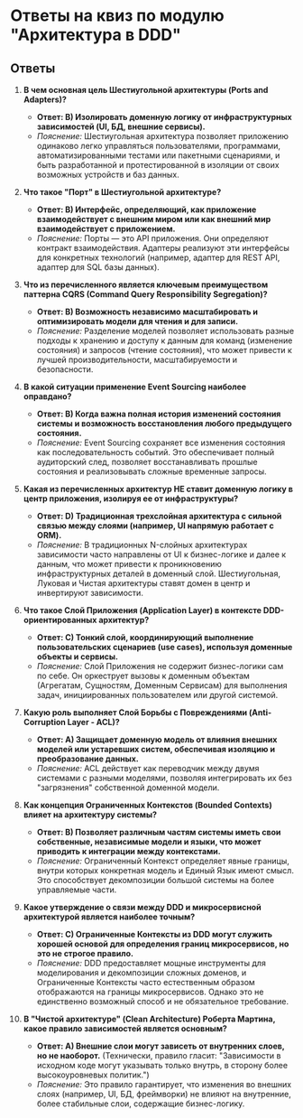 # Ответы на квиз по модулю "Архитектура в DDD"

## Ответы

1.  **В чем основная цель Шестиугольной архитектуры (Ports and Adapters)?**
    *   **Ответ: B) Изолировать доменную логику от инфраструктурных зависимостей (UI, БД, внешние сервисы).**
    *   *Пояснение:* Шестиугольная архитектура позволяет приложению одинаково легко управляться пользователями, программами, автоматизированными тестами или пакетными сценариями, и быть разработанной и протестированной в изоляции от своих возможных устройств и баз данных.

2.  **Что такое "Порт" в Шестиугольной архитектуре?**
    *   **Ответ: B) Интерфейс, определяющий, как приложение взаимодействует с внешним миром или как внешний мир взаимодействует с приложением.**
    *   *Пояснение:* Порты — это API приложения. Они определяют контракт взаимодействия. Адаптеры реализуют эти интерфейсы для конкретных технологий (например, адаптер для REST API, адаптер для SQL базы данных).

3.  **Что из перечисленного является ключевым преимуществом паттерна CQRS (Command Query Responsibility Segregation)?**
    *   **Ответ: B) Возможность независимо масштабировать и оптимизировать модели для чтения и для записи.**
    *   *Пояснение:* Разделение моделей позволяет использовать разные подходы к хранению и доступу к данным для команд (изменение состояния) и запросов (чтение состояния), что может привести к лучшей производительности, масштабируемости и безопасности.

4.  **В какой ситуации применение Event Sourcing наиболее оправдано?**
    *   **Ответ: B) Когда важна полная история изменений состояния системы и возможность восстановления любого предыдущего состояния.**
    *   *Пояснение:* Event Sourcing сохраняет все изменения состояния как последовательность событий. Это обеспечивает полный аудиторский след, позволяет восстанавливать прошлые состояния и реализовывать сложные временные запросы.

5.  **Какая из перечисленных архитектур НЕ ставит доменную логику в центр приложения, изолируя ее от инфраструктуры?**
    *   **Ответ: D) Традиционная трехслойная архитектура с сильной связью между слоями (например, UI напрямую работает с ORM).**
    *   *Пояснение:* В традиционных N-слойных архитектурах зависимости часто направлены от UI к бизнес-логике и далее к данным, что может привести к проникновению инфраструктурных деталей в доменный слой. Шестиугольная, Луковая и Чистая архитектуры ставят домен в центр и инвертируют зависимости.

6.  **Что такое Слой Приложения (Application Layer) в контексте DDD-ориентированных архитектур?**
    *   **Ответ: C) Тонкий слой, координирующий выполнение пользовательских сценариев (use cases), используя доменные объекты и сервисы.**
    *   *Пояснение:* Слой Приложения не содержит бизнес-логики сам по себе. Он оркеструет вызовы к доменным объектам (Агрегатам, Сущностям, Доменным Сервисам) для выполнения задач, инициированных пользователем или другой системой.

7.  **Какую роль выполняет Слой Борьбы с Повреждениями (Anti-Corruption Layer - ACL)?**
    *   **Ответ: A) Защищает доменную модель от влияния внешних моделей или устаревших систем, обеспечивая изоляцию и преобразование данных.**
    *   *Пояснение:* ACL действует как переводчик между двумя системами с разными моделями, позволяя интегрировать их без "загрязнения" собственной доменной модели.

8.  **Как концепция Ограниченных Контекстов (Bounded Contexts) влияет на архитектуру системы?**
    *   **Ответ: B) Позволяет различным частям системы иметь свои собственные, независимые модели и языки, что может приводить к интеграции между контекстами.**
    *   *Пояснение:* Ограниченный Контекст определяет явные границы, внутри которых конкретная модель и Единый Язык имеют смысл. Это способствует декомпозиции большой системы на более управляемые части.

9.  **Какое утверждение о связи между DDD и микросервисной архитектурой является наиболее точным?**
    *   **Ответ: C) Ограниченные Контексты из DDD могут служить хорошей основой для определения границ микросервисов, но это не строгое правило.**
    *   *Пояснение:* DDD предоставляет мощные инструменты для моделирования и декомпозиции сложных доменов, и Ограниченные Контексты часто естественным образом отображаются на границы микросервисов. Однако это не единственно возможный способ и не обязательное требование.

10. **В "Чистой архитектуре" (Clean Architecture) Роберта Мартина, какое правило зависимостей является основным?**
    *   **Ответ: A) Внешние слои могут зависеть от внутренних слоев, но не наоборот.** (Технически, правило гласит: "Зависимости в исходном коде могут указывать только внутрь, в сторону более высокоуровневых политик.")
    *   *Пояснение:* Это правило гарантирует, что изменения во внешних слоях (например, UI, БД, фреймворки) не влияют на внутренние, более стабильные слои, содержащие бизнес-логику.

